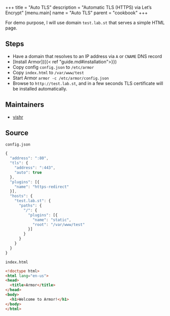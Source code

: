 +++
title = "Auto TLS"
description = "Automatic TLS (HTTPS) via Let’s Encrypt"
[menu.main]
  name = "Auto TLS"
  parent = "cookbook"
+++

For demo purpose, I will use domain `test.lab.st` that serves a simple
HTML page.

## Steps

- Have a domain that resolves to an IP address via `A` or `CNAME` DNS record
- [Install Armor]({{< ref "guide.md#installation">}})
- Copy config `config.json` to `/etc/armor`
- Copy `index.html` to `/var/www/test`
- Start Armor `armor -c /etc/armor/config.json`
- Browse to `http://test.lab.st`, and in a few seconds TLS certificate will
be installed automatically.

## Maintainers

- [vishr](https://github.com/vishr)

## Source

`config.json`

```js
{
  "address": ":80",
  "tls": {
    "address": ":443",
    "auto": true
  },
  "plugins": [{
    "name": "https-redirect"
  }],
  "hosts": {
    "test.lab.st": {
      "paths": {
        "/": {
          "plugins": [{
            "name": "static",
            "root": "/var/www/test"
          }]
        }
      }
    }
  }
}
```

`index.html`

```html
<!doctype html>
<html lang="en-us">
<head>
  <title>Armor</title>
</head>
<body>
  <h1>Welcome to Armor!</h1>
</body>
</html>
```
